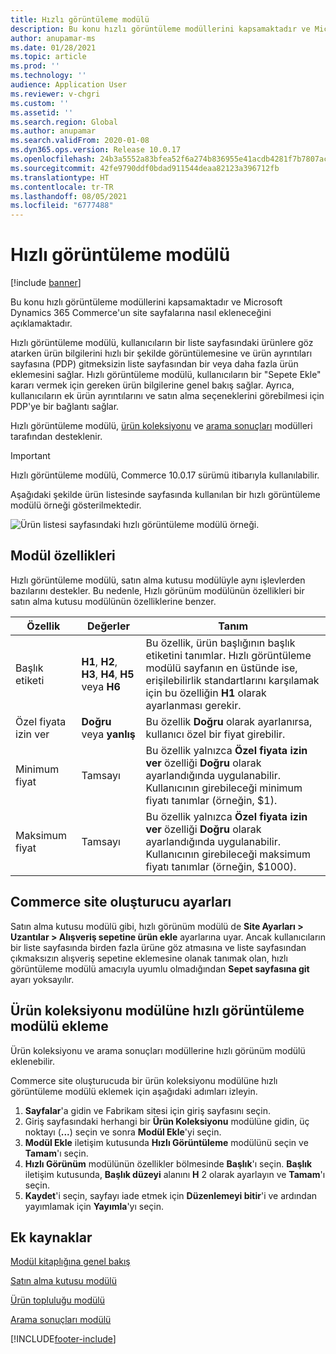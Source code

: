 ```yaml
---
title: Hızlı görüntüleme modülü
description: Bu konu hızlı görüntüleme modüllerini kapsamaktadır ve Microsoft Dynamics 365 Commerce'un site sayfalarına nasıl ekleneceğini açıklamaktadır.
author: anupamar-ms
ms.date: 01/28/2021
ms.topic: article
ms.prod: ''
ms.technology: ''
audience: Application User
ms.reviewer: v-chgri
ms.custom: ''
ms.assetid: ''
ms.search.region: Global
ms.author: anupamar
ms.search.validFrom: 2020-01-08
ms.dyn365.ops.version: Release 10.0.17
ms.openlocfilehash: 24b3a5552a83bfea52f6a274b836955e41acdb4281f7b7807acf040e9cd4af30
ms.sourcegitcommit: 42fe9790ddf0bdad911544deaa82123a396712fb
ms.translationtype: HT
ms.contentlocale: tr-TR
ms.lasthandoff: 08/05/2021
ms.locfileid: "6777488"
---
```

# <a name="quick-view-module"></a>Hızlı görüntüleme modülü

[!include [banner](includes/banner.md)]

Bu konu hızlı görüntüleme modüllerini kapsamaktadır ve Microsoft Dynamics 365 Commerce'un site sayfalarına nasıl ekleneceğini açıklamaktadır.

Hızlı görüntüleme modülü, kullanıcıların bir liste sayfasındaki ürünlere göz atarken ürün bilgilerini hızlı bir şekilde görüntülemesine ve ürün ayrıntıları sayfasına (PDP) gitmeksizin liste sayfasından bir veya daha fazla ürün eklemesini sağlar. Hızlı görüntüleme modülü, kullanıcıların bir "Sepete Ekle" kararı vermek için gereken ürün bilgilerine genel bakış sağlar. Ayrıca, kullanıcıların ek ürün ayrıntılarını ve satın alma seçeneklerini görebilmesi için PDP'ye bir bağlantı sağlar.

Hızlı görüntüleme modülü, [ürün koleksiyonu](product-collection-module-overview.md) ve [arama sonuçları](search-result-module.md) modülleri tarafından desteklenir.

> [!IMPORTANT]
> Hızlı görüntüleme modülü, Commerce 10.0.17 sürümü itibarıyla kullanılabilir.

Aşağıdaki şekilde ürün listesinde sayfasında kullanılan bir hızlı görüntüleme modülü örneği gösterilmektedir.

![Ürün listesi sayfasındaki hızlı görüntüleme modülü örneği.](./media/ecommerce-quickview.PNG)

## <a name="module-properties"></a>Modül özellikleri

Hızlı görüntüleme modülü, satın alma kutusu modülüyle aynı işlevlerden bazılarını destekler. Bu nedenle, Hızlı görünüm modülünün özellikleri bir satın alma kutusu modülünün özelliklerine benzer.

| Özellik | Değerler | Tanım |
|----------------|--------|-------------|
| Başlık etiketi | **H1**, **H2**, **H3**, **H4**, **H5** veya **H6** | Bu özellik, ürün başlığının başlık etiketini tanımlar. Hızlı görüntüleme modülü sayfanın en üstünde ise, erişilebilirlik standartlarını karşılamak için bu özelliğin **H1** olarak ayarlanması gerekir. |
| Özel fiyata izin ver | **Doğru** veya **yanlış** | Bu özellik **Doğru** olarak ayarlanırsa, kullanıcı özel bir fiyat girebilir. |
| Minimum fiyat | Tamsayı | Bu özellik yalnızca **Özel fiyata izin ver** özelliği **Doğru** olarak ayarlandığında uygulanabilir. Kullanıcının girebileceği minimum fiyatı tanımlar (örneğin, $1). |
| Maksimum fiyat | Tamsayı | Bu özellik yalnızca **Özel fiyata izin ver** özelliği **Doğru** olarak ayarlandığında uygulanabilir. Kullanıcının girebileceği maksimum fiyatı tanımlar (örneğin, $1000). |

## <a name="commerce-site-builder-settings"></a>Commerce site oluşturucu ayarları

Satın alma kutusu modülü gibi, hızlı görünüm modülü de **Site Ayarları \> Uzantılar \> Alışveriş sepetine ürün ekle** ayarlarına uyar. Ancak kullanıcıların bir liste sayfasında birden fazla ürüne göz atmasına ve liste sayfasından çıkmaksızın alışveriş sepetine eklemesine olanak tanımak olan, hızlı görüntüleme modülü amacıyla uyumlu olmadığından **Sepet sayfasına git** ayarı yoksayılır.

## <a name="add-a-quick-view-module-to-a-product-collection-module"></a>Ürün koleksiyonu modülüne hızlı görüntüleme modülü ekleme

Ürün koleksiyonu ve arama sonuçları modüllerine hızlı görünüm modülü eklenebilir.

Commerce site oluşturucuda bir ürün koleksiyonu modülüne hızlı görüntüleme modülü eklemek için aşağıdaki adımları izleyin.

1. **Sayfalar**'a gidin ve Fabrikam sitesi için giriş sayfasını seçin.
1. Giriş sayfasındaki herhangi bir **Ürün Koleksiyonu** modülüne gidin, üç noktayı (**...**) seçin ve sonra **Modül Ekle**'yi seçin.
1. **Modül Ekle** iletişim kutusunda **Hızlı Görüntüleme** modülünü seçin ve **Tamam**'ı seçin.
1. **Hızlı Görünüm** modülünün özellikler bölmesinde **Başlık**'ı seçin. **Başlık** iletişim kutusunda, **Başlık düzeyi** alanını **H** 2 olarak ayarlayın ve **Tamam**'ı seçin.
1. **Kaydet**'i seçin, sayfayı iade etmek için **Düzenlemeyi bitir**'i ve ardından yayımlamak için **Yayımla**'yı seçin.

## <a name="additional-resources"></a>Ek kaynaklar

[Modül kitaplığına genel bakış](starter-kit-overview.md)

[Satın alma kutusu modülü](add-buy-box.md)

[Ürün topluluğu modülü](product-collection-module-overview.md)

[Arama sonuçları modülü](search-result-module.md)


[!INCLUDE[footer-include](../includes/footer-banner.md)]
